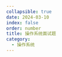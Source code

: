 ```yaml
---
collapsible: true
date: 2024-03-10
index: false
order: number
title: 操作系统面试题
category: 
  - 操作系统
---
```



